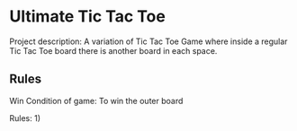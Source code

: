 # Ultimate Tic Tac Toe

Project description: 
A variation of Tic Tac Toe Game where inside 
a regular Tic Tac Toe board there is another board in each space.

## Rules

Win Condition of game: To win the outer board

Rules:
1)

